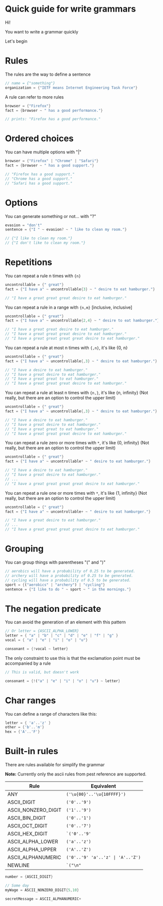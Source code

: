 # Quick guide for write grammars

Hi!

You want to write a grammar quickly

Let's begin

# Rules

The rules are the way to define a sentence

```rust
// name = {"something"}
organization = {"IETF means Internet Engineering Task Force"}
```

A rule can refer to more rules

```rust
browser = {"Firefox"}
fact = {browser ~ " has a good performance."}

// prints: "Firefox has a good performance."
```

# Ordered choices

You can have multiple options with "|"

```rust
browser = {"Firefox" | "Chrome" | "Safari"}
fact = {browser ~ " has a good support."}

// "Firefox has a good support."
// "Chrome has a good support."
// "Safari has a good support."
```

# Options

You can generate something or not... with "?"

```rust
evasion = "don't"
sentence = {"I " ~ evasion? ~ " like to clean my room."}

// {"I like to clean my room."}
// {"I don't like to clean my room."}
```

# Repetitions

You can repeat a rule n times with `{n}`

```rust
uncontrollable = {" great"}
fact = {"I have a" ~ uncontrollable{3} ~ " desire to eat hamburger."}

// "I have a great great great desire to eat hamburger."
```

You can repeat a rule in a range with `{n,m}` [inclusive, inclusive]

```rust
uncontrollable = {" great"}
fact = {"I have a" ~ uncontrollable{2,4} ~ " desire to eat hamburger."}

// "I have a great great desire to eat hamburger."
// "I have a great great great desire to eat hamburger."
// "I have a great great great great desire to eat hamburger."
```

You can repeat a rule at most n times with `{,n}`, it's like {0, n}

```rust
uncontrollable = {" great"}
fact = {"I have a" ~ uncontrollable{,3} ~ " desire to eat hamburger."}

// "I have a desire to eat hamburger."
// "I have a great desire to eat hamburger."
// "I have a great great to eat hamburger."
// "I have a great great great desire to eat hamburger."
```

You can repeat a rule at least n times with `{n,}`, it's like {n, infinity} (Not really, but there are an option to control the upper limit)

```rust
uncontrollable = {" great"}
fact = {"I have a" ~ uncontrollable{,3} ~ " desire to eat hamburger."}

// "I have a desire to eat hamburger."
// "I have a great desire to eat hamburger."
// "I have a great great to eat hamburger."
// "I have a great great great desire to eat hamburger."
```

You can repeat a rule zero or more times with `*`, it's like {0, infinity} (Not really, but there are an option to control the upper limit)

```rust
uncontrollable = {" great"}
fact = {"I have a" ~ uncontrollable* ~ " desire to eat hamburger."}

// "I have a desire to eat hamburger."
// "I have a great desire to eat hamburger."
// ...
// "I have a great great great great desire to eat hamburger."
```

You can repeat a rule one or more times with `*`, it's like {1, infinity} (Not really, but there are an option to control the upper limit)

```rust
uncontrollable = {" great"}
fact = {"I have a" ~ uncontrollable+ ~ " desire to eat hamburger."}

// "I have a great desire to eat hamburger."
// ...
// "I have a great great great great desire to eat hamburger."
```

# Grouping

You can group things with parentheses "(" and ")"

```rust
// aerobics will have a probability of 0.25 to be generated.
// archery will have a probability of 0.25 to be generated.
// cycling will have a probability of 0.5 to be generated.
sport = {("aerobics" | "archery") | "cycling"}
sentence = {"I like to do " ~ sport ~ " in the mornings."}
```

# The negation predicate

You can avoid the generation of an element with this pattern

```rust
// Or letter = {ASCII_ALPHA_LOWER}
letter = { "a" | "b" | "c" | "d" | "e" | "f" | "g" }
vocal = { "a" | "e" | "i" | "o" | "u"}

consonant = {!vocal ~ letter}
```

The only constraint to use this is that the exclamation point must be accompanied by a rule

```rust
// This is valid, but doesn't work

consonant = {!("a" | "e" | "i" | "o" | "u") ~ letter}
```

# Char ranges

You can define a range of characters like this:

```rust
letter = { 'a'..'z' }
other = {'b'..'m'}
hex = {'A'..'F'}
```

# Built-in rules

There are rules available for simplify the grammar

**Note:** Currently only the ascii rules from pest reference are supported.

| Rule                | Equivalent                                      |
| ------------------- | ----------------------------------------------- |
| ANY                 | `('\u{00}'..'\u{10FFFF}')`                      |
| ASCII_DIGIT         | `('0'..'9')`                                    |
| ASCII_NONZERO_DIGIT | `('1'..'9')`                                    |
| ASCII_BIN_DIGIT     | `('0'..'1')`                                    |
| ASCII_OCT_DIGIT     | `('0'..'7')`                                    |
| ASCII_HEX_DIGIT     | <code>`('0'..'9' | 'a'..'f' | 'A'..'F')`</code> |
| ASCII_ALPHA_LOWER   | `('a'..'z')`                                    |
| ASCII_ALPHA_UPPER   | `('A'..'Z')`                                    |
| ASCII_ALPHANUMERIC  | `('0'..'9' 'a'..'z' \| 'A'..'Z')`               |
| NEWLINE             | <code>`("\n" | "\r\n" | "\r")`</code>           |

```rust
number = {ASCII_DIGIT}

// Some day
myWage = ASCII_NONZERO_DIGIT{5,10}

secretMessage = ASCII_ALPHANUMERIC+
```
